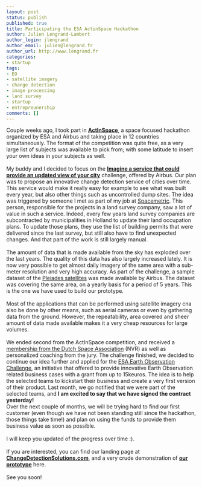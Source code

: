 ```yaml
---
layout: post
status: publish
published: true
title: Participating the ESA ActinSpace Hackathon
author: Julien Lengrand-Lambert
author_login: jlengrand
author_email: julien@lengrand.fr
author_url: http://www.lengrand.fr
categories:
- startup
tags:
- EO
- satellite imagery
- change detection
- image processing
- land survey
- startup
- entrepreunership
comments: []
---
```

Couple weeks ago, I took part in **[ActInSpace](http://www.actinspace.org/en/)**, a space focused hackathon organized by ESA and Airbus and taking place in 12 countries simultaneously. 
The format of the competition was quite free, as a very large list of subjects was available to pick from; with some latitude to insert your own ideas in your subjects as well.  
<br />
My buddy and I decided to focus on the **[Imagine a service that could provide an updated view of your city](http://www.actinspace.org/en/challenge/airbusds04)** challenge, offered by Airbus. Our plan was to propose an innovative change detection service of cities over time. This service would make it really easy for example to see what was built every year, but also other things such as uncontrolled dump sites. 
The idea was triggered by someone I met as part of my job at [Spacemetric](http://www.spacemetric.com/). This person, responsible for the projects in a land survey company, saw a lot of value in such a service. Indeed, every few years land survey companies are subcontracted by municipalities in Holland to update their land occupation plans. To update those plans, they use the list of building permits that were delivered since the last survey, but still also have to find unexpected changes. And that part of the work is still largely manual.  
<br />
The amount of data that is made available from the sky has exploded over the last years. The quality of this data has also largely increased lately. It is now very possible to get almost daily imagery of the same area with a sub-meter resolution and very high accuracy. As part of the challenge, a sample dataset of the [Pleiades satellites](http://www.intelligence-airbusds.com/pleiades/) was made available by Airbus. The dataset was covering the same area, on a yearly basis for a period of 5 years. This is the one we have used to build our prototype.  
<br />
Most of the applications that can be performed using satellite imagery cna also be done by other means, such as aerial cameras or even by gathering data from the ground. However, the repeatability, area covered and sheer amount of data made available makes it a very cheap resources for large volumes.  
<br />
We ended second from the ActInSpace competition, and received a [membership from the Dutch Space Association]() (NVR) as well as personalized coaching from the jury. The challenge finished, we decided to continue our idea further and applied for the [ESA Earth Observation Challenge](http://esa-eoei.org/), an initiative that offered to provide innovative Earth Observation related business cases with a grant from up to 15keuros. The idea is to help the selected teams to kickstart their business and create a very first version of their product. 
Last month, we go notified that we were part of the selected teams, and **I am excited to say that we have signed the contract yesterday!**
<br />
Over the next couple of months, we will be trying hard to find our first customer (even though we have not been standing still since the hackathon, those things take time!) and plan on using the funds to provide them business value as soon as possible.   
<br />
I will keep you updated of the progress over time :).  
<br />
If you are interested, you can find our landing page at **[ChangeDetectionSolutions.com](http://changedetectionsolutions.com/)**, and a very crude demonstration of **[our prototype](http://spo2tu.be:2006/)** here.  
<br />
See you soon!

